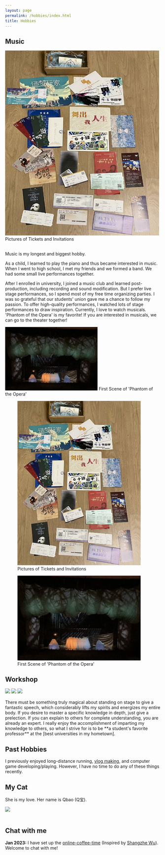 ```yaml
---
layout: page
permalink: /hobbies/index.html
title: Hobbies
---
```


## Music
<!--<img src="/images/tickets.jpg" width="500" height="400" class="floatpic">

<div class="two">
<img src="/images/phantom.jpg" width="500" height=auto>
</div>-->
<div class="image-container">
   <img src="/images/tickets.jpg" width="500" height="600" class="floatpic">
   <span align="center" class="image-text">Pictures of Tickets and Invitations</span>
</div>

<br>

Music is my longest and biggest hobby. 

As a child, I learned to play the piano and thus became interested in music. When I went to high school, I met my friends and we formed a band. We had some small live performances together.

After I enrolled in university, I joined a music club and learned post-production, including recording and sound modification. But I prefer live stage performances, so I spend most of my free time organizing parties. I was so grateful that our students' union gave me a chance to follow my passion. To offer high-quality performances, I watched lots of stage performances to draw inspiration. Currently, I love to watch musicals. 'Phantom of the Opera' is my favorite! If you are interested in musicals, we can go to the theater together!
<div class="image-container">
   <img src="/images/phantom.jpg" width="300" height=auto>
   <span align="center" class="image-text">First Scene of 'Phantom of the Opera'</span>
</div>


<body>
   <figure>
    <img src="/images/tickets.jpg" width="400" height=auto>
    <figcaption>Pictures of Tickets and Invitations</figcaption>
  </figure>
  <figure>
    <img src="/images/phantom.jpg" width="400" height=auto>
    <figcaption>First Scene of 'Phantom of the Opera'</figcaption>
  </figure>
</body>



## Workshop

<div class="third">
<img src="/images/prelection1.JPG">
<img src="/images/speech1.JPG">
<img src="/images/speech3.JPG">
</div>
<br>There must be something truly magical about standing on stage to give a fantastic speech, which considerably lifts my spirits and energizes my entire body. If you desire to master a specific knowledge in depth, just give a prelection. If you can explain to others for complete understanding, you are already an expert. I really enjoy the accomplishment of imparting my knowledge to others, so what I strive for is to be **a student's favorite professor** at the [best universities in my hometown].

[best universities in my hometown]:https://www.fzu.edu.cn/


## Past Hobbies

I previously enjoyed long-distance running, [vlog making](https://space.bilibili.com/594030035), and computer game developing/playing. However, I have no time to do any of these things recently.

## My Cat

She is my love. Her name is Qbao (Q宝).

<div>
<img src="/images/cat.JPG">
</div>
<br>

## Chat with me

**Jan 2023:** I have set up the [online-coffee-time](https://calendly.com/lancecai/meet-with-lance) (Inspired by [Shangzhe Wu](https://elliottwu.com/)). Welcome to chat with me!

<!-- Calendly inline widget begin -->

<div class="calendly-inline-widget" data-url="https://calendly.com/lancecai/meet-with-lance" style="min-width:320px;height:630px;"></div>
<script type="text/javascript" src="https://assets.calendly.com/assets/external/widget.js" async></script>
<!-- Calendly inline widget end -->

